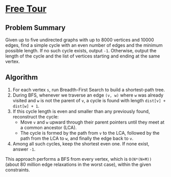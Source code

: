 # [Free Tour](https://www.spoj.com/problems/FTOUR/)

## Problem Summary
Given up to five undirected graphs with up to 8000 vertices and 10000 edges, find a simple cycle with an even number of edges and the minimum possible length. If no such cycle exists, output `-1`. Otherwise, output the length of the cycle and the list of vertices starting and ending at the same vertex.

## Algorithm
1. For each vertex `s`, run Breadth-First Search to build a shortest-path tree.
2. During BFS, whenever we traverse an edge `(v, w)` where `w` was already visited and `w` is not the parent of `v`, a cycle is found with length `dist[v] + dist[w] + 1`.
3. If this cycle length is even and smaller than any previously found, reconstruct the cycle:
   - Move `v` and `w` upward through their parent pointers until they meet at a common ancestor (LCA).
   - The cycle is formed by the path from `v` to the LCA, followed by the path from the LCA to `w`, and finally the edge back to `v`.
4. Among all such cycles, keep the shortest even one. If none exist, answer `-1`.

This approach performs a BFS from every vertex, which is `O(N*(N+M))` (about 80 million edge relaxations in the worst case), within the given constraints.
